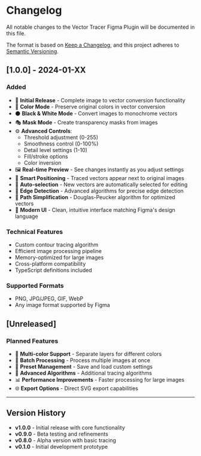 # Changelog

All notable changes to the Vector Tracer Figma Plugin will be documented in this file.

The format is based on [Keep a Changelog](https://keepachangelog.com/en/1.0.0/),
and this project adheres to [Semantic Versioning](https://semver.org/spec/v2.0.0.html).

## [1.0.0] - 2024-01-XX

### Added
- 🎨 **Initial Release** - Complete image to vector conversion functionality
- 🌈 **Color Mode** - Preserve original colors in vector conversion
- ⚫ **Black & White Mode** - Convert images to monochrome vectors
- 🎭 **Mask Mode** - Create transparency masks from images
- ⚙️ **Advanced Controls**:
  - Threshold adjustment (0-255)
  - Smoothness control (0-100%)
  - Detail level settings (1-10)
  - Fill/stroke options
  - Color inversion
- 🖼️ **Real-time Preview** - See changes instantly as you adjust settings
- 📐 **Smart Positioning** - Traced vectors appear next to original images
- 🎯 **Auto-selection** - New vectors are automatically selected for editing
- 🔧 **Edge Detection** - Advanced algorithms for precise edge detection
- 📏 **Path Simplification** - Douglas-Peucker algorithm for optimized vectors
- 🎨 **Modern UI** - Clean, intuitive interface matching Figma's design language

### Technical Features
- Custom contour tracing algorithm
- Efficient image processing pipeline
- Memory-optimized for large images
- Cross-platform compatibility
- TypeScript definitions included

### Supported Formats
- PNG, JPG/JPEG, GIF, WebP
- Any image format supported by Figma

## [Unreleased]

### Planned Features
- 🎨 **Multi-color Support** - Separate layers for different colors
- 🔄 **Batch Processing** - Process multiple images at once
- 💾 **Preset Management** - Save and load custom settings
- 🎯 **Advanced Algorithms** - Additional tracing algorithms
- 📊 **Performance Improvements** - Faster processing for large images
- 🌐 **Export Options** - Direct SVG export capabilities

---

## Version History

- **v1.0.0** - Initial release with core functionality
- **v0.9.0** - Beta testing and refinements
- **v0.8.0** - Alpha version with basic tracing
- **v0.1.0** - Initial development prototype 